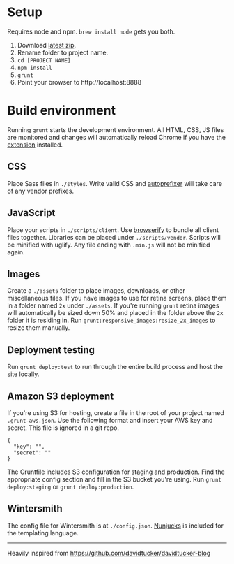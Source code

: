 # Setup
Requires node and npm. `brew install node` gets you both.

1. Download [latest zip](https://github.com/ebello/generator-wintersmith-perf/archive/master.zip).
2. Rename folder to project name.
3. `cd [PROJECT NAME]`
4. `npm install`
5. `grunt`
6. Point your browser to http://localhost:8888

# Build environment
Running `grunt` starts the development environment. All HTML, CSS, JS files are monitored and changes will automatically reload Chrome if you have the [extension](https://chrome.google.com/webstore/detail/livereload/jnihajbhpnppcggbcgedagnkighmdlei?hl=en) installed.

## CSS
Place Sass files in `./styles`. Write valid CSS and [autoprefixer](https://github.com/ai/autoprefixer) will take care of any vendor prefixes.

## JavaScript
Place your scripts in `./scripts/client`. Use [browserify](http://browserify.org/articles.html) to bundle all client files together. Libraries can be placed under `./scripts/vendor`. Scripts will be minified with uglify. Any file ending with `.min.js` will not be minified again.

## Images
Create a `./assets` folder to place images, downloads, or other miscellaneous files. If you have images to use for retina screens, place them in a folder named `2x` under `./assets`. If you're running `grunt` retina images will automatically be sized down 50% and placed in the folder above the `2x` folder it is residing in. Run `grunt:responsive_images:resize_2x_images` to resize them manually.

## Deployment testing
Run `grunt deploy:test` to run through the entire build process and host the site locally.

## Amazon S3 deployment
If you're using S3 for hosting, create a file in the root of your project named `.grunt-aws.json`. Use the following format and insert your AWS key and secret. This file is ignored in a git repo.
```
{
  "key": "",
  "secret": ""
}
```
The Gruntfile includes S3 configuration for staging and production. Find the appropriate config section and fill in the S3 bucket you're using. Run `grunt deploy:staging` or `grunt deploy:production`.

## Wintersmith
The config file for Wintersmith is at `./config.json`. [Nunjucks](http://mozilla.github.io/nunjucks/) is included for the templating language.

***
Heavily inspired from https://github.com/davidtucker/davidtucker-blog

